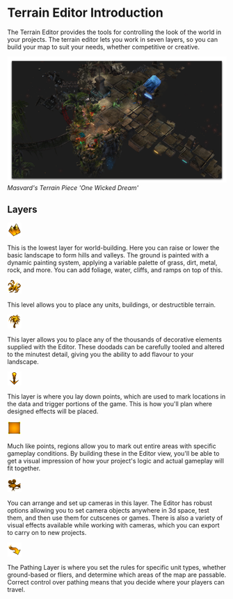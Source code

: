 # Terrain Editor Introduction

The Terrain Editor provides the tools for controlling the look of the world in your projects. The terrain editor lets you work in seven layers, so you can build your map to suit your needs, whether competitive or creative.

![](./resources/018_Terrain_Editor_Introduction1.png)
*Masvard's Terrain Piece 'One Wicked Dream'*

## Layers

![Image](./resources/018_Terrain_Editor_Introduction2.png)

This is the lowest layer for world-building. Here you can raise or lower the basic landscape to form hills and valleys. The ground is painted with a dynamic painting system, applying a variable palette of grass, dirt, metal, rock, and more. You can add foliage, water, cliffs, and ramps on top of this.

![Image](./resources/018_Terrain_Editor_Introduction3.png)

This level allows you to place any units, buildings, or destructible terrain.

![Image](./resources/018_Terrain_Editor_Introduction4.png)

This layer allows you to place any of the thousands of decorative elements supplied with the Editor. These doodads can be carefully tooled and altered to the minutest detail, giving you the ability to add flavour to your landscape.

![Image](./resources/018_Terrain_Editor_Introduction5.png)

This layer is where you lay down points, which are used to mark locations in the data and trigger portions of the game. This is how you'll plan where designed effects will be placed.

![Image](./resources/018_Terrain_Editor_Introduction6.png)

Much like points, regions allow you to mark out entire areas with specific gameplay conditions. By building these in the Editor view, you'll be able to get a visual impression of how your project's logic and actual gameplay will fit together.

![Image](./resources/018_Terrain_Editor_Introduction7.png)

You can arrange and set up cameras in this layer. The Editor has robust options allowing you to set camera objects anywhere in 3d space, test them, and then use them for cutscenes or games. There is also a variety of visual effects available while working with cameras, which you can export to carry on to new projects.

![Image](./resources/018_Terrain_Editor_Introduction8.png)

The Pathing Layer is where you set the rules for specific unit types, whether ground-based or fliers, and determine which areas of the map are passable. Correct control over pathing means that you decide where your players can travel.
